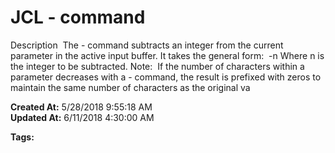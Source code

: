 # JCL - command

Description  The - command subtracts an integer from the current parameter in the active input buffer. It takes the general form:  -n Where n is the integer to be subtracted. Note:  If the number of characters within a parameter decreases with a - command, the result is prefixed with zeros to maintain the same number of characters as the original va  

**Created At:** 5/28/2018 9:55:18 AM  
**Updated At:** 6/11/2018 4:30:00 AM  

**Tags:**
<badge text='buffer' vertical='middle' />
<badge text='input' vertical='middle' />
<badge text='jcl' vertical='middle' />
